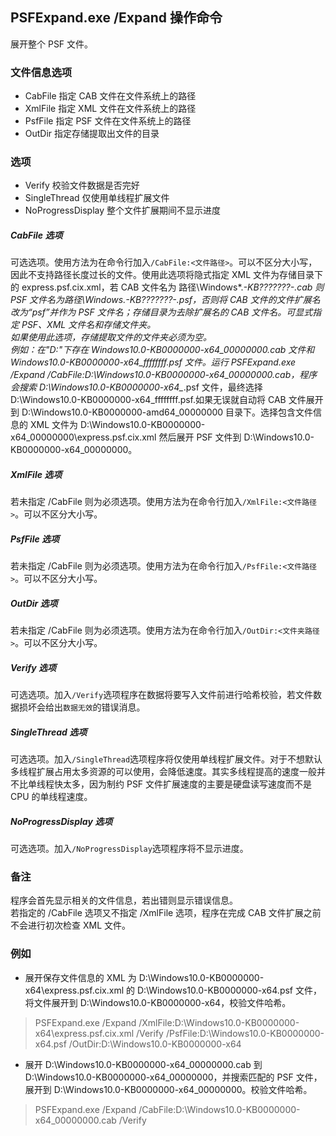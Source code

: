 ## PSFExpand.exe /Expand 操作命令
展开整个 PSF 文件。
### 文件信息选项
- CabFile 指定 CAB 文件在文件系统上的路径
- XmlFile 指定 XML 文件在文件系统上的路径
- PsfFile 指定 PSF 文件在文件系统上的路径
- OutDir 指定存储提取出文件的目录
### 选项
- Verify 校验文件数据是否完好
- SingleThread 仅使用单线程扩展文件
- NoProgressDisplay 整个文件扩展期间不显示进度
##### CabFile 选项
可选选项。使用方法为在命令行加入`/CabFile:<文件路径>`。可以不区分大小写，因此不支持路径长度过长的文件。使用此选项将隐式指定 XML 文件为存储目录下的 express.psf.cix.xml，若 CAB 文件名为 路径\Windows*.*-KB???????-*_*.cab 则 PSF 文件名为路径\Windows*.*-KB???????-*_*.psf，否则将 CAB 文件的文件扩展名改为“psf”并作为 PSF 文件名；存储目录为去除扩展名的 CAB 文件名。可显式指定 PSF、XML 文件名和存储文件夹。  
如果使用此选项，存储提取文件的文件夹必须为空。  
例如：在"D:"下存在 Windows10.0-KB0000000-x64_00000000.cab 文件和 Windows10.0-KB0000000-x64_ffffffff.psf 文件。运行 PSFExpand.exe /Expand /CabFile:D:\Windows10.0-KB0000000-x64_00000000.cab，程序会搜索 D:\Windows10.0-KB0000000-x64_*.psf 文件，最终选择 D:\Windows10.0-KB0000000-x64_ffffffff.psf.如果无误就自动将 CAB 文件展开到 D:\Windows10.0-KB0000000-amd64_00000000 目录下。选择包含文件信息的 XML 文件为 D:\Windows10.0-KB0000000-x64_00000000\express.psf.cix.xml 然后展开 PSF 文件到 D:\Windows10.0-KB0000000-x64_00000000。
##### XmlFile 选项
若未指定 /CabFile 则为必须选项。使用方法为在命令行加入`/XmlFile:<文件路径>`。可以不区分大小写。
##### PsfFile 选项
若未指定 /CabFile 则为必须选项。使用方法为在命令行加入`/PsfFile:<文件路径>`。可以不区分大小写。
##### OutDir 选项
若未指定 /CabFile 则为必须选项。使用方法为在命令行加入`/OutDir:<文件夹路径>`。可以不区分大小写。
##### Verify 选项
可选选项。加入`/Verify`选项程序在数据将要写入文件前进行哈希校验，若文件数据损坏会给出`数据无效`的错误消息。
##### SingleThread 选项
可选选项。加入`/SingleThread`选项程序将仅使用单线程扩展文件。对于不想默认多线程扩展占用太多资源的可以使用，会降低速度。其实多线程提高的速度一般并不比单线程快太多，因为制约 PSF 文件扩展速度的主要是硬盘读写速度而不是 CPU 的单线程速度。
##### NoProgressDisplay 选项
可选选项。加入`/NoProgressDisplay`选项程序将不显示进度。
### 备注
程序会首先显示相关的文件信息，若出错则显示错误信息。  
若指定的 /CabFile 选项又不指定 /XmlFile 选项，程序在完成 CAB 文件扩展之前不会进行初次检查 XML 文件。
### 例如
- 展开保存文件信息的 XML 为 D:\Windows10.0-KB0000000-x64\express.psf.cix.xml 的 D:\Windows10.0-KB0000000-x64.psf 文件，将文件展开到 D:\Windows10.0-KB0000000-x64，校验文件哈希。
>PSFExpand.exe /Expand /XmlFile:D:\Windows10.0-KB0000000-x64\express.psf.cix.xml /Verify /PsfFile:D:\Windows10.0-KB0000000-x64.psf /OutDir:D:\Windows10.0-KB0000000-x64

- 展开 D:\Windows10.0-KB0000000-x64_00000000.cab 到 D:\Windows10.0-KB0000000-x64_00000000，并搜索匹配的 PSF 文件，展开到 D:\Windows10.0-KB0000000-x64_00000000。校验文件哈希。
>PSFExpand.exe /Expand /CabFile:D:\Windows10.0-KB0000000-x64_00000000.cab /Verify
